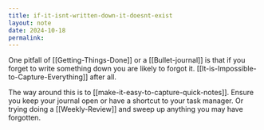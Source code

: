 ```yaml
---
title: if-it-isnt-written-down-it-doesnt-exist
layout: note
date: 2024-10-18
permalink:
---
```


One pitfall of [[Getting-Things-Done]] or a [[Bullet-journal]] is that if you forget to write something down you are likely to forgot it. [[It-is-Impossible-to-Capture-Everything]] after all.

The way around this is to [[make-it-easy-to-capture-quick-notes]].  Ensure you keep your journal open or have a shortcut to your task manager. Or trying doing a [[Weekly-Review]] and sweep up anything you may have forgotten.

